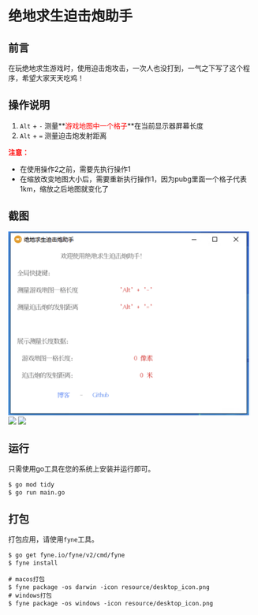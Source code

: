 # 绝地求生迫击炮助手
## 前言

在玩绝地求生游戏时，使用迫击炮攻击，一次人也没打到，一气之下写了这个程序，希望大家天天吃鸡！

## 操作说明

1. `Alt` + `-` 测量**<font style="color:red;">游戏地图中一个格子</font>**在当前显示器屏幕长度
2. `Alt` + `=` 测量迫击炮发射距离

**<font style="color:red;">注意：</font>**

- 在使用操作2之前，需要先执行操作1
- 在缩放改变地图大小后，需要重新执行操作1，因为pubg里面一个格子代表1km，缩放之后地图就变化了

## 截图

<img src = "./images/win_index.png" style="max-width: 488px" />

<img src = "./images/op1.png" />

<img src = "./images/op2.png" />

## 运行

只需使用go工具在您的系统上安装并运行即可。

    $ go mod tidy
    $ go run main.go

## 打包

打包应用，请使用`fyne`工具。

```shell
$ go get fyne.io/fyne/v2/cmd/fyne
$ fyne install

# macos打包
$ fyne package -os darwin -icon resource/desktop_icon.png
# windows打包
$ fyne package -os windows -icon resource/desktop_icon.png
```
